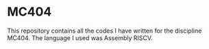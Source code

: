 # MC404
This repository contains all the codes I have written for the discipline MC404. The language I used
was Assembly RISCV. 
